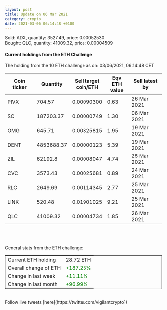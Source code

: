 ```yaml
---
layout: post
title: Update on 06 Mar 2021
category: crypto
date: 2021-03-06 06:14:48 +0100
---
```

<!-- Global site tag (gtag.js) - Google Analytics -->
<script async src="https://www.googletagmanager.com/gtag/js?id=UA-103831149-5"></script>
<script>
  window.dataLayer = window.dataLayer || [];
  function gtag(){dataLayer.push(arguments);}
  gtag('js', new Date());

  gtag('config', 'UA-103831149-5');
</script>
Sold: ADX, quantity:      3527.49, price:   0.00052530<br>Bought: QLC, quantity:     41009.32, price:   0.00004509<br>

#### Current holdings from the ETH Challenge

The holding from the 10 ETH challenge as on: 03/06/2021, 06:14:48 CET

|Coin ticker|Quantity|Sell target<br>coin/ETH|Eqv ETH<br>value|Sell latest by|
|-----------|--------|-----------|-----------|--------------|
PIVX|704.57|  0.00090300|0.63|26 Mar 2021|
SC|187203.37|  0.00000749|1.30|06 Mar 2021|
OMG|645.71|  0.00325815|1.95|19 Mar 2021|
DENT|4853688.37|  0.00000123|5.39|19 Mar 2021|
ZIL|62192.8|  0.00008047|4.74|25 Mar 2021|
CVC|3573.43|  0.00025681|0.89|24 Mar 2021|
RLC|2649.69|  0.00114345|2.77|25 Mar 2021|
LINK|520.48|  0.01901025|9.21|25 Mar 2021|
QLC|41009.32|  0.00004734|1.85|26 Mar 2021|

<br>
<br>
<br>
General stats from the ETH challenge:

<table style="border:1px solid black;margin-left:auto;margin-right:auto;">
	<tbody>
	<tr>
		<td>Current ETH holding</td>
		<td>     28.72 ETH</td>
	</tr>
	<tr>
		<td>Overall change of ETH</td>
		<td><font color="green">+187.23%</font></td>
	</tr>
	<tr>
		<td>Change in last week</td>
		<td><font color="green">+11.11%</font></td>
	</tr>
	<tr>
		<td>Change in last month</td>
		<td><font color="green">+96.99%</font></td>
	</tr>
	</tbody>
</table>

<br>
Follow live tweets [here](https://twitter.com/vigilantcrypto1)
<br>
<br>